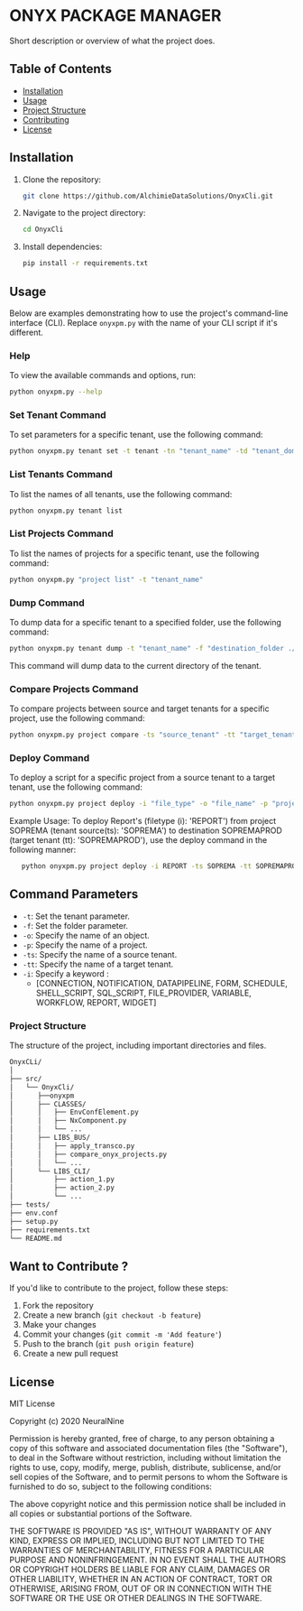 # ONYX PACKAGE MANAGER

Short description or overview of what the project does.

## Table of Contents

- [Installation](#installation)
- [Usage](#usage)
- [Project Structure](#project-structure)
- [Contributing](#contributing)
- [License](#license)

## Installation

1. Clone the repository:

   ```sh
   git clone https://github.com/AlchimieDataSolutions/OnyxCli.git
   ````

2. Navigate to the project directory:

   ```sh
   cd OnyxCli
   ````
3. Install dependencies:

   ```sh
   pip install -r requirements.txt
   ```
   
## Usage

Below are examples demonstrating how to use the project's command-line interface (CLI). Replace `onyxpm.py` with the name of your CLI script if it's different.

### Help

To view the available commands and options, run:

   ```sh
   python onyxpm.py --help
   ```
### Set Tenant Command
To set parameters for a specific tenant, use the following command:

   ```sh
   python onyxpm.py tenant set -t tenant -tn "tenant_name" -td "tenant_domaine" -tu "tenant_username" -tp "tenant_password" -ti "tenant_id"
   ```

### List Tenants Command
To list the names of all tenants, use the following command:
   ```sh
   python onyxpm.py tenant list
  ```

### List Projects Command
To list the names of projects for a specific tenant, use the following command:
   ```sh
   python onyxpm.py "project list" -t "tenant_name"
  ```

### Dump Command
To dump data for a specific tenant to a specified folder, use the following command:
   ```sh
   python onyxpm.py tenant dump -t "tenant_name" -f "destination_folder ./directory"
  ```
This command will dump data to the current directory of the tenant.

### Compare Projects Command
To compare projects between source and target tenants for a specific project, use the following command:
   ```sh
   python onyxpm.py project compare -ts "source_tenant" -tt "target_tenant" -p "project_name" 
  ```

### Deploy Command
To deploy a script for a specific project from a source tenant to a target tenant, use the following command:
   ```sh
   python onyxpm.py project deploy -i "file_type" -o "file_name" -p "project_name" -ts tenant_source -tt tenant_target
  ```
Example Usage:
To deploy Report's (filetype (i): 'REPORT') from project SOPREMA (tenant source(ts): 'SOPREMA') to destination SOPREMAPROD (target tenant (tt): 'SOPREMAPROD'), use the deploy command in the following manner:

```sh
   python onyxpm.py project deploy -i REPORT -ts SOPREMA -tt SOPREMAPROD -p Démonstration
  ```

## Command Parameters

- `-t`: Set the tenant parameter.
- `-f`: Set the folder parameter.
- `-o`: Specify the name of an object.
- `-p`: Specify the name of a project.
- `-ts`: Specify the name of a source tenant.
- `-tt`: Specify the name of a target tenant.
- `-i`: Specify a keyword : 
  - [CONNECTION, NOTIFICATION, DATAPIPELINE, FORM, SCHEDULE, SHELL_SCRIPT, SQL_SCRIPT, FILE_PROVIDER, VARIABLE, WORKFLOW, REPORT, WIDGET]


### Project Structure
The structure of the project, including important directories and files.
   ```sh
   OnyxCLi/
   │
   ├── src/
   │   └── OnyxCli/
   │      ├──onyxpm
   │      ├── CLASSES/
   │      │   ├── EnvConfElement.py
   │      │   ├── NxComponent.py
   │      │   └── ...
   │      ├── LIBS_BUS/
   │      │   ├── apply_transco.py
   │      │   ├── compare_onyx_projects.py
   │      │   └── ...
   │      └── LIBS_CLI/
   │          ├── action_1.py
   │          ├── action_2.py
   │          └── ...
   ├── tests/
   ├── env.conf
   ├── setup.py
   ├── requirements.txt
   └── README.md
   ```
## Want to Contribute ?

If you'd like to contribute to the project, follow these steps:

1. Fork the repository
2. Create a new branch (`git checkout -b feature`)
3. Make your changes
4. Commit your changes (`git commit -m 'Add feature'`)
5. Push to the branch (`git push origin feature`)
6. Create a new pull request

## License
MIT License

Copyright (c) 2020 NeuralNine

Permission is hereby granted, free of charge, to any person obtaining a copy
of this software and associated documentation files (the "Software"), to deal
in the Software without restriction, including without limitation the rights
to use, copy, modify, merge, publish, distribute, sublicense, and/or sell
copies of the Software, and to permit persons to whom the Software is
furnished to do so, subject to the following conditions:

The above copyright notice and this permission notice shall be included in all
copies or substantial portions of the Software.

THE SOFTWARE IS PROVIDED "AS IS", WITHOUT WARRANTY OF ANY KIND, EXPRESS OR
IMPLIED, INCLUDING BUT NOT LIMITED TO THE WARRANTIES OF MERCHANTABILITY,
FITNESS FOR A PARTICULAR PURPOSE AND NONINFRINGEMENT. IN NO EVENT SHALL THE
AUTHORS OR COPYRIGHT HOLDERS BE LIABLE FOR ANY CLAIM, DAMAGES OR OTHER
LIABILITY, WHETHER IN AN ACTION OF CONTRACT, TORT OR OTHERWISE, ARISING FROM,
OUT OF OR IN CONNECTION WITH THE SOFTWARE OR THE USE OR OTHER DEALINGS IN THE
SOFTWARE.